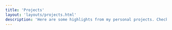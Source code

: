 ```yaml
---
title: 'Projects'
layout: 'layouts/projects.html'
description: 'Here are some highlights from my personal projects. Check out my Github for the full lowdown.'
---
```

